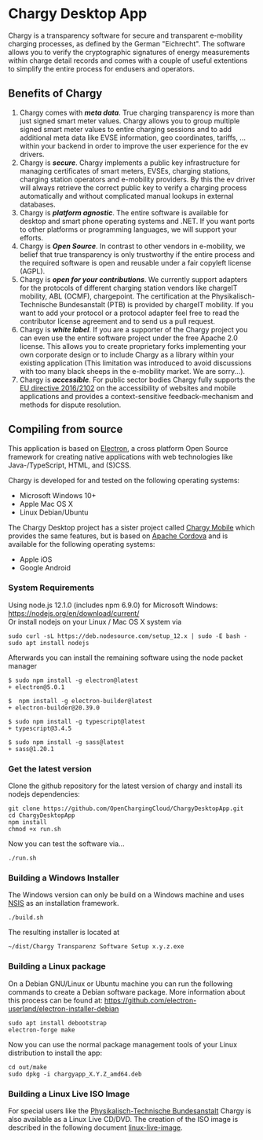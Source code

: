 # Chargy Desktop App

Chargy is a transparency software for secure and transparent e-mobility charging processes, as defined by the German "Eichrecht". The software allows you to verify the cryptographic signatures of energy measurements within charge detail records and comes with a couple of useful extentions to simplify the entire process for endusers and operators.


## Benefits of Chargy

1. Chargy comes with __*meta data*__. True charging transparency is more than just signed smart meter values. Chargy allows you to group multiple signed smart meter values to entire charging sessions and to add additional meta data like EVSE information, geo coordinates, tariffs, ... within your backend in order to improve the user experience for the ev drivers.
2. Chargy is __*secure*__. Chargy implements a public key infrastructure for managing certificates of smart meters, EVSEs, charging stations, charging station operators and e-mobility providers. By this the ev driver will always retrieve the correct public key to verify a charging process automatically and without complicated manual lookups in external databases.
3. Chargy is __*platform agnostic*__. The entire software is available for desktop and smart phone operating systems and .NET. If you want ports to other platforms or programming languages, we will support your efforts.
4. Chargy is __*Open Source*__. In contrast to other vendors in e-mobility, we belief that true transparency is only trustworthy if the entire process and the required software is open and reusable under a fair copyleft license (AGPL).
5. Chargy is __*open for your contributions*__. We currently support adapters for the protocols of different charging station vendors like chargeIT mobility, ABL (OCMF), chargepoint. The certification at the Physikalisch-Technische Bundesanstalt (PTB) is provided by chargeIT mobility. If you want to add your protocol or a protocol adapter feel free to read the contributor license agreement and to send us a pull request.
6. Chargy is __*white label*__. If you are a supporter of the Chargy project you can even use the entire software project under the free Apache 2.0 license. This allows you to create proprietary forks implementing your own corporate design or to include Chargy as a library within your existing application (This limitation was introduced to avoid discussions with too many black sheeps in the e-mobility market. We are sorry...).
7. Chargy is __*accessible*__. For public sector bodies Chargy fully supports the [EU directive 2016/2102](https://eur-lex.europa.eu/legal-content/EN/TXT/PDF/?uri=CELEX:32016L2102) on the accessibility of websites and mobile applications and provides a context-sensitive feedback-mechanism and methods for dispute resolution.


## Compiling from source

This application is based on [Electron](https://github.com/electron-userland/electron-forge/tree/5.x), a cross platform Open Source framework for creating native applications with web technologies like Java-/TypeScript, HTML, and (S)CSS.    

Chargy is developed for and tested on the following operating systems:

 - Microsoft Windows 10+
 - Apple Mac OS X
 - Linux Debian/Ubuntu

The Chargy Desktop project has a sister project called [Chargy Mobile](https://github.com/OpenChargingCloud/ChargyMobileApp) which provides the same features, but is based on [Apache Cordova](https://cordova.apache.org) and is available for the following operating systems:

 - Apple iOS
 - Google Android


### System Requirements

Using node.js 12.1.0 (includes npm 6.9.0) for Microsoft Windows: https://nodejs.org/en/download/current/    
Or install nodejs on your Linux / Mac OS X system via
```
sudo curl -sL https://deb.nodesource.com/setup_12.x | sudo -E bash -
sudo apt install nodejs
```

Afterwards you can install the remaining software using the node packet manager
```
$ sudo npm install -g electron@latest
+ electron@5.0.1

$  npm install -g electron-builder@latest
+ electron-builder@20.39.0

$ sudo npm install -g typescript@latest
+ typescript@3.4.5

$ sudo npm install -g sass@latest
+ sass@1.20.1
```


### Get the latest version

Clone the github repository for the latest version of chargy and install
its nodejs dependencies:
```
git clone https://github.com/OpenChargingCloud/ChargyDesktopApp.git
cd ChargyDesktopApp
npm install
chmod +x run.sh
```
Now you can test the software via...
```
./run.sh
```

### Building a Windows Installer

The Windows version can only be build on a Windows machine and uses [NSIS](https://www.electron.build/configuration/nsis) as an installation framework.
```
./build.sh
```
The resulting installer is located at
```
~/dist/Chargy Transparenz Software Setup x.y.z.exe
```


### Building a Linux package

On a Debian GNU/Linux or Ubuntu machine you can run the following commands to create a Debian software package. More information about this process can be found at: https://github.com/electron-userland/electron-installer-debian
```
sudo apt install debootstrap
electron-forge make
```

Now you can use the normal package management tools of your Linux distribution to install the app:
```
cd out/make
sudo dpkg -i chargyapp_X.Y.Z_amd64.deb
```


### Building a Linux Live ISO Image

For special users like the [Physikalisch-Technische Bundesanstalt](https://www.ptb.de) Chargy is also available as a Linux Live CD/DVD. The creation of the ISO image is described in the following document [linux-live-image](https://github.com/OpenChargingCloud/ChargyDesktopApp/blob/master/linux-live-image.md).
